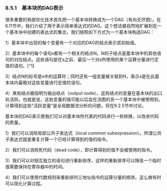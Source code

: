 ### 8.5.1　基本块的DAG表示

很多重要的局部优化技术首先把一个基本块转换成为一个DAG（有向无环图）。在6.11节中，我们介绍了用于表示简单表达式的DAG。这个想法被自然地扩展到在一个基本块中创建的表达式的集合。我们按照如下方式为一个基本块构造DAG：

1）基本块中出现的每个变量有一个对应的DAG的结点表示其初始值。

2）基本块中的每个语句s都有一个相关的结点N。N的子结点是基本块中的其他语句的对应结点。这些语句是在s之前、最后一个对s所使用的某个运算分量进行定值的语句。[^1]

3）结点N的标号是s中的运算符；同时还有一组变量被关联到N，表示s是在此基本块内最晚对这些变量进行定值的语句。

4）某些结点被指明为输出结点（output node）。这些结点的变量在基本块的出口处活跃。也就是说，这些变量的值可能以后会在流图的另一个基本块中被使用到。计算得到这些“活跃变量”是全局数据流分析的问题，将在9.2.5节中讨论。

基本块的DAG表示使我们可以对基本块所代表的代码进行一些转换，以改进代码的质量。

1）我们可以消除局部公共子表达式（local common subexpression）。所谓公共子表达式就是重复计算一个已经计算得到的值的指令。

2）我们可以消除死代码（dead code），即计算得到的值不会被使用的指令。

3）我们可以对相互独立的语句进行重新排序，这样的重新排序可以降低一个临时值需要保持在寄存器中的时间。

4）我们可以使用代数规则来重新排列三地址指令的运算分量的顺序。这么做有时可以简化计算过程。